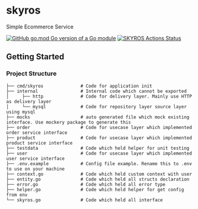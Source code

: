 # skyros
Simple Ecommerce Service

[![GitHub go.mod Go version of a Go module](https://img.shields.io/badge/Go-v1.16-green)](https://github.com/situmorangbastian/skyros/blob/main/go.mod)
[![SKYROS Actions Status](https://github.com/situmorangbastian/skyros/actions/workflows/test.yml/badge.svg)](https://github.com/situmorangbastian/skyros/actions?query=workflow%3Atest)


## Getting Started

### Project Structure
```
├── cmd/skyros              # Code for application init
├── internal                # Internal code which cannot be exported
│     ├── http              # Code for delivery layer. Mainly use HTTP as delivery layer
│     └── mysql             # Code for repository layer source layer using mysql
├── mocks                   # auto generated file which mock existing interface. Use mockery package to generate this
├── order                   # Code for usecase layer which implemented order service interface
├── product                 # Code for usecase layer which implemented product service interface
├── testdata                # Code which held helper for unit testing
├── user                    # Code for usecase layer which implemented user service interface
├── .env.example            # Config file example. Rename this to .env to use on your machine
├── context.go              # Code which held custom context with user
├── entity.go               # Code which held all structs declaration
├── error.go                # Code which held all error type
├── helper.go               # Code which held helper for get config from env
└── skyros.go               # Code which held all interface
```
